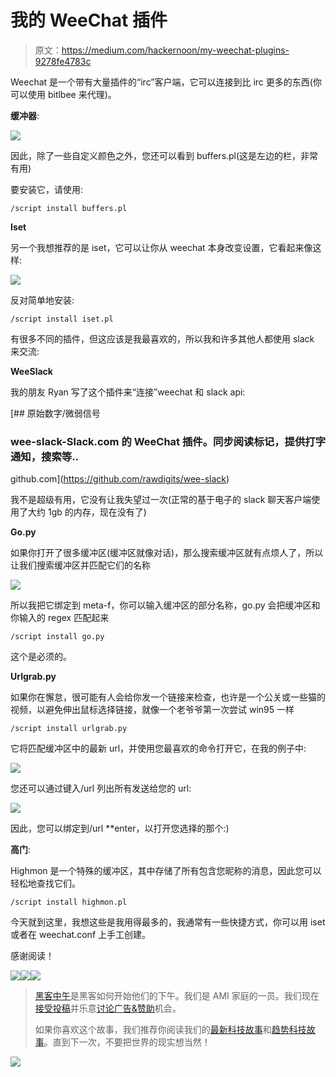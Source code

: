 # 我的 WeeChat 插件

> 原文：<https://medium.com/hackernoon/my-weechat-plugins-9278fe4783c>

Weechat 是一个带有大量插件的“irc”客户端，它可以连接到比 irc 更多的东西(你可以使用 bitlbee 来代理)。

**缓冲器**:

![](img/1c08da366631bf5235cda7fefc5965e6.png)

因此，除了一些自定义颜色之外，您还可以看到 buffers.pl(这是左边的栏，非常有用)

要安装它，请使用:

```
/script install buffers.pl
```

**Iset**

另一个我想推荐的是 iset，它可以让你从 weechat 本身改变设置，它看起来像这样:

![](img/995160330f0b3be324c192a2ee93b4c7.png)

反对简单地安装:

```
/script install iset.pl
```

有很多不同的插件，但这应该是我最喜欢的，所以我和许多其他人都使用 slack 来交流:

**WeeSlack**

我的朋友 Ryan 写了这个插件来“连接”weechat 和 slack api:

[](https://github.com/rawdigits/wee-slack) [## 原始数字/微弱信号

### wee-slack-Slack.com 的 WeeChat 插件。同步阅读标记，提供打字通知，搜索等..

github.com](https://github.com/rawdigits/wee-slack) 

我不是超级有用，它没有让我失望过一次(正常的基于电子的 slack 聊天客户端使用了大约 1gb 的内存，现在没有了)

**Go.py**

如果你打开了很多缓冲区(缓冲区就像对话)，那么搜索缓冲区就有点烦人了，所以让我们搜索缓冲区并匹配它们的名称

![](img/9ad3be2b55235016786a82a6f1eb1195.png)

所以我把它绑定到 meta-f，你可以输入缓冲区的部分名称，go.py 会把缓冲区和你输入的 regex 匹配起来

```
/script install go.py
```

这个是必须的。

**Urlgrab.py**

如果你在懈怠，很可能有人会给你发一个链接来检查，也许是一个公关或一些猫的视频，以避免伸出鼠标选择链接，就像一个老爷爷第一次尝试 win95 一样

```
/script install urlgrab.py
```

它将匹配缓冲区中的最新 url，并使用您最喜欢的命令打开它，在我的例子中:

![](img/5d3c3b8875d9cedafeb11b76990a8476.png)

您还可以通过键入/url 列出所有发送给您的 url:

![](img/2be143da5c1e4558f23939c5d38b2bda.png)

因此，您可以绑定到/url **enter，以打开您选择的那个:)

**高门**:

Highmon 是一个特殊的缓冲区，其中存储了所有包含您昵称的消息，因此您可以轻松地查找它们。

```
/script install highmon.pl
```

今天就到这里，我想这些是我用得最多的，我通常有一些快捷方式，你可以用 iset 或者在 weechat.conf 上手工创建。

感谢阅读！

[![](img/50ef4044ecd4e250b5d50f368b775d38.png)](http://bit.ly/HackernoonFB)[![](img/979d9a46439d5aebbdcdca574e21dc81.png)](https://goo.gl/k7XYbx)[![](img/2930ba6bd2c12218fdbbf7e02c8746ff.png)](https://goo.gl/4ofytp)

> [黑客中午](http://bit.ly/Hackernoon)是黑客如何开始他们的下午。我们是 AMI 家庭的一员。我们现在[接受投稿](http://bit.ly/hackernoonsubmission)并乐意[讨论广告&赞助](mailto:partners@amipublications.com)机会。
> 
> 如果你喜欢这个故事，我们推荐你阅读我们的[最新科技故事](http://bit.ly/hackernoonlatestt)和[趋势科技故事](https://hackernoon.com/trending)。直到下一次，不要把世界的现实想当然！

![](img/be0ca55ba73a573dce11effb2ee80d56.png)